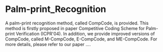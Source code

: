 # Palm-print_Recognition
A palm-print recognition method, called CompCode, is provided. This method is firstly proposed in paper Competitive Coding Scheme for Palm-print Verification (ICPR'04). In addition, we provide improved versions of CompCode, called M-CompCode, E-CompCode, and ME-CompCode. For more details, please refer to our paper ....

